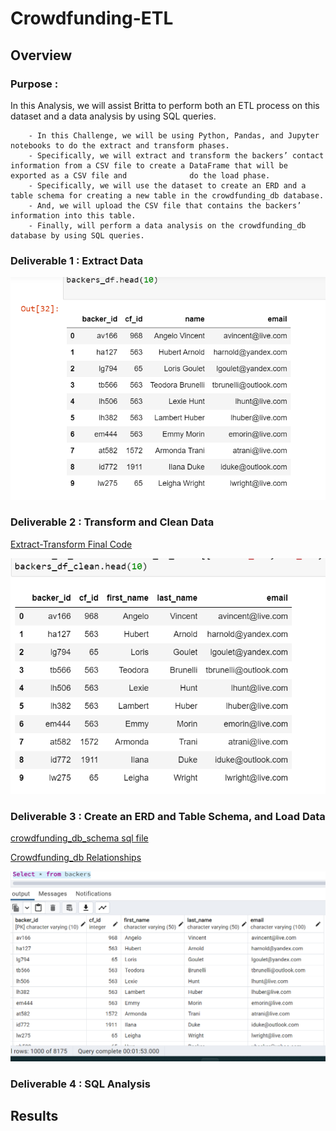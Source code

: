 # Crowdfunding-ETL
## Overview
### Purpose :
In this Analysis, we will assist Britta to perform both an ETL process on this dataset and a data analysis by using SQL queries.

        - In this Challenge, we will be using Python, Pandas, and Jupyter notebooks to do the extract and transform phases. 
        - Specifically, we will extract and transform the backers’ contact information from a CSV file to create a DataFrame that will be exported as a CSV file and              do the load phase. 
        - Specifically, we will use the dataset to create an ERD and a table schema for creating a new table in the crowdfunding_db database.
        - And, we will upload the CSV file that contains the backers’ information into this table. 
        - Finally, will perform a data analysis on the crowdfunding_db database by using SQL queries.
    
### Deliverable 1 : Extract Data

![Test Image](/Resources/backers_df.png)

### Deliverable 2 : Transform and Clean Data

[Extract-Transform Final Code](Extract-Transform_final_code.ipynb)

![Test Image](/Resources/backers_df_clean.png)




### Deliverable 3 : Create an ERD and Table Schema, and Load Data

[crowdfunding_db_schema sql file](/Queries/crowdfunding_db_schema.sql)

[Crowdfunding_db Relationships](/Resources/crowdfunding_db_relationships.png  )

![Test Image](/Resources/backers-csv.png)

### Deliverable 4 : SQL Analysis

## Results 
